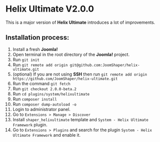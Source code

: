 # Helix Ultimate V2.0.0

This is a major version of **Helix Ultimate** introduces a lot of improvements.

## Installation process:

1. Install a fresh **Joomla!**
2. Open terminal in the root directory of the **Joomla!** project.
3. Run `git init`
4. Run `git remote add origin git@github.com:JoomShaper/helix-ultimate.git`
5. (optional) If you are not using **SSH** then run `git remote add origin https://github.com/JoomShaper/helix-ultimate.git`
6. Run the command `git fetch`
7. Run `git checkout 2.0.0-beta.2`
8. Run `cd plugins/system/helixultimate`
9. Run `composer install`
10. Run `composer dump-autoload -o`
11. Login to administrator panel.
12. Go to `Extensions > Manage > Discover`
13. Install `shaper_helixultimate` template and
   `System - Helix Ultimate Framework` plugin.
14. Go to `Extensions > Plugins` and search for the plugin
   `System - Helix Ultimate Framework` and enable it.
